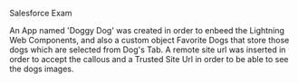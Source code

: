 Salesforce Exam

An App named 'Doggy Dog' was created in order to enbeed the Lightning Web Components, and also a custom object Favorite Dogs that store those dogs which are selected from Dog's Tab.
A remote site url was inserted in order to accept the callous and a Trusted Site Url in order to be able to see the dogs images.
